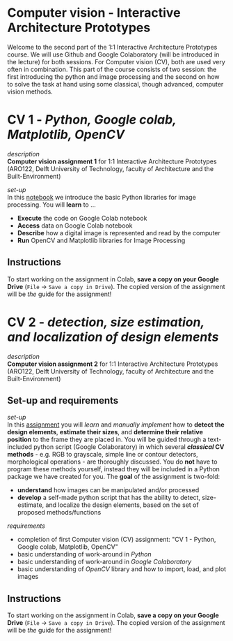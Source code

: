 # Computer vision - Interactive Architecture Prototypes

Welcome to the second part of the 1:1 Interactive Architecture Prototypes course. We will use Github and Google Colaboratory (will be introduced in the lecture) for both sessions. For Computer vision (CV), both are used very often in combination. This part of the course consists of two session: the first introducing the python and image processing and the second on how to solve the task at hand using some classical, though advanced, computer vision methods. 

# CV 1 - _Python, Google colab, Matplotlib, OpenCV_

*description* <br />
**Computer vision assignment 1** for 1:1 Interactive Architecture Prototypes (ARO122, Delft University of Technology, faculty of Architecture and the Built-Environment)

*set-up* <br />
In this [notebook](https://github.com/caspervanengelenburg/interactive_architecture_Q3_CV2/blob/main/interactive-architecture-Q3-CV1-guide.ipynb) we introduce the basic Python libraries for image processing. You will **learn** to ...

- **Execute** the code on Google Colab notebook
- **Access** data on Google Colab notebook
- **Describe** how a digital image is represented and read by the computer
- **Run** OpenCV and Matplotlib libraries for Image Processing

## Instructions

To start working on the assignment in Colab, **save a copy on your Google Drive** (`File` -> `Save a copy in Drive`). The copied version of the assignment will be *the* guide for the assignment!

# CV 2 - _detection, size estimation, and localization of design elements_

*description* <br />
**Computer vision assignment 2** for 1:1 Interactive Architecture Prototypes (ARO122, Delft University of Technology, faculty of Architecture and the Built-Environment)

## Set-up and requirements

*set-up* <br />
In this [assignment](https://github.com/caspervanengelenburg/interactive_architecture_Q3_CV2/blob/main/interactive_architecture_Q3_CV2_guide.ipynb) you will _learn_ and _manually implement_ how to **detect the design elements**, **estimate their sizes**, and **determine their relative position** to the frame they are placed in. You will be guided through a text-included python script (Google Colaboratory) in which several ***classical* CV methods**  - e.g. RGB to grayscale, simple line or contour detectors, morphological operations - are thoroughly discussed. You do **not** have to program these methods yourself, instead they will be included in a Python package we have created for you. The **goal** of the assignment is two-fold: 

- **understand** how images can be manipulated and/or processed
- **develop** a self-made python script that has the ability to detect, size-estimate, and localize the design elements, based on the set of proposed methods/functions

*requirements* <br />
- completion of first Computer vision (CV) assignment: "CV 1 - Python, Google colab, Matplotlib, OpenCV"
- basic understanding of work-around in _Python_
- basic understanding of work-around in _Google Colaboratory_
- basic understanding of _OpenCV_ library and how to import, load, and plot images

## Instructions

To start working on the assignment in Colab, **save a copy on your Google Drive** (`File` -> `Save a copy in Drive`). The copied version of the assignment will be *the* guide for the assignment!
